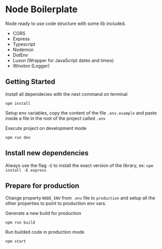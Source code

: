 # Node Boilerplate

Node ready to use code structure with some lib included.

- CORS
- Express
- Typescript
- Nodemon
- DotEnv
- Luxon (Wrapper for JavaScript dates and times)
- Winston (Logger)

## Getting Started

Install all dependecies with the next command on terminal
```
npm install
```

Setup env variables, copy the content of the file `.env.example` and paste inside a file in the root of the project called `.env`

Execute project on development mode
```
npm run dev
```

## Install new dependencies

Always use the flag `-E` to install the exact version of the library, ex: `npm install -E express`


## Prepare for production

Change property `NODE_ENV` from `.env` file to `production` and setup all the other properties to point to production env vars.

Generate a new build for production
```
npm run build
```

Run builded code in production mode
```
npm start
```
